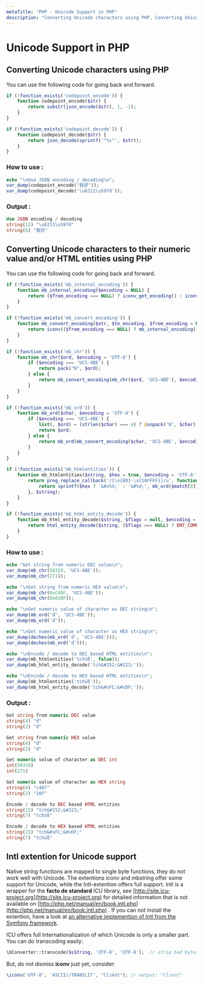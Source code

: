 ```yaml
---
metaTitle: "PHP - Unicode Support in PHP"
description: "Converting Unicode characters using PHP, Converting Unicode characters to their numeric value and/or HTML entities using PHP, Intl extention for Unicode support"
---
```


# Unicode Support in PHP

## Converting Unicode characters using PHP

You can use the following code for going back and forward.

```php
if (!function_exists('codepoint_encode')) {
    function codepoint_encode($str) {
        return substr(json_encode($str), 1, -1);
    }
}

if (!function_exists('codepoint_decode')) {
    function codepoint_decode($str) {
        return json_decode(sprintf('"%s"', $str));
    }
}

```

### **How to use** :

```php
echo "\nUse JSON encoding / decoding\n";
var_dump(codepoint_encode("我好"));
var_dump(codepoint_decode('\u6211\u597d'));

```

### **Output** :

```php
Use JSON encoding / decoding
string(12) "\u6211\u597d"
string(6) "我好"

```

## Converting Unicode characters to their numeric value and/or HTML entities using PHP

You can use the following code for going back and forward.

```php
if (!function_exists('mb_internal_encoding')) {
    function mb_internal_encoding($encoding = NULL) {
        return ($from_encoding === NULL) ? iconv_get_encoding() : iconv_set_encoding($encoding);
    }
}

if (!function_exists('mb_convert_encoding')) {
    function mb_convert_encoding($str, $to_encoding, $from_encoding = NULL) {
        return iconv(($from_encoding === NULL) ? mb_internal_encoding() : $from_encoding, $to_encoding, $str);
    }
}

if (!function_exists('mb_chr')) {
    function mb_chr($ord, $encoding = 'UTF-8') {
        if ($encoding === 'UCS-4BE') {
            return pack("N", $ord);
        } else {
            return mb_convert_encoding(mb_chr($ord, 'UCS-4BE'), $encoding, 'UCS-4BE');
        }
    }
}

if (!function_exists('mb_ord')) {
    function mb_ord($char, $encoding = 'UTF-8') {
        if ($encoding === 'UCS-4BE') {
            list(, $ord) = (strlen($char) === 4) ? @unpack('N', $char) : @unpack('n', $char);
            return $ord;
        } else {
            return mb_ord(mb_convert_encoding($char, 'UCS-4BE', $encoding), 'UCS-4BE');
        }
    }
}

if (!function_exists('mb_htmlentities')) {
    function mb_htmlentities($string, $hex = true, $encoding = 'UTF-8') {
        return preg_replace_callback('/[\x{80}-\x{10FFFF}]/u', function ($match) use ($hex) {
            return sprintf($hex ? '&#x%X;' : '&#%d;', mb_ord($match[0]));
        }, $string);
    }
}

if (!function_exists('mb_html_entity_decode')) {
    function mb_html_entity_decode($string, $flags = null, $encoding = 'UTF-8') {
        return html_entity_decode($string, ($flags === NULL) ? ENT_COMPAT | ENT_HTML401 : $flags, $encoding);
    }
}

```

### **How to use** :

```php
echo "Get string from numeric DEC value\n";
var_dump(mb_chr(50319, 'UCS-4BE'));
var_dump(mb_chr(271));

echo "\nGet string from numeric HEX value\n";
var_dump(mb_chr(0xC48F, 'UCS-4BE'));
var_dump(mb_chr(0x010F));

echo "\nGet numeric value of character as DEC string\n";
var_dump(mb_ord('ď', 'UCS-4BE'));
var_dump(mb_ord('ď'));

echo "\nGet numeric value of character as HEX string\n";
var_dump(dechex(mb_ord('ď', 'UCS-4BE')));
var_dump(dechex(mb_ord('ď')));

echo "\nEncode / decode to DEC based HTML entities\n";
var_dump(mb_htmlentities('tchüß', false));
var_dump(mb_html_entity_decode('tch&#252;&#223;'));

echo "\nEncode / decode to HEX based HTML entities\n";
var_dump(mb_htmlentities('tchüß'));
var_dump(mb_html_entity_decode('tch&#xFC;&#xDF;'));

```

### **Output** :

```php
Get string from numeric DEC value
string(4) "ď"
string(2) "ď"

Get string from numeric HEX value
string(4) "ď"
string(2) "ď"

Get numeric value of character as DEC int
int(50319)
int(271)

Get numeric value of character as HEX string
string(4) "c48f"
string(3) "10f"

Encode / decode to DEC based HTML entities
string(15) "tch&#252;&#223;"
string(7) "tchüß"

Encode / decode to HEX based HTML entities
string(15) "tch&#xFC;&#xDF;"
string(7) "tchüß"

```

## Intl extention for Unicode support

Native string functions are mapped to single byte functions, they do not work well with Unicode. The extentions iconv and mbstring offer some support for Unicode, while the Intl-extention offers full support. Intl is a wrapper for the **facto de standard** ICU library, see [http://site.icu-project.org](http://site.icu-project.org) for detailed information that is not available on [http://php.net/manual/en/book.intl.php](http://php.net/manual/en/book.intl.php) . If you can not install the extention, have a look at [an alternative implemention of Intl from the Symfony framework](http://api.symfony.com/3.2/Symfony/Component/Intl/Intl.html).

ICU offers full Internationalization of which Unicode is only a smaller part. You can do transcoding easily:

```php
\UConverter::transcode($sString, 'UTF-8', 'UTF-8');  // strip bad bytes against attacks

```

But, do not dismiss **iconv** just yet, consider:

```php
\iconv('UTF-8', 'ASCII//TRANSLIT', "Cliënt"); // output: "Client"

```
